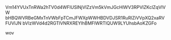 Vm14YVUxTnRWa2hTV0d4WFlUSlNjVlZzVm5kVmJGcHlWV3RPVlZKclZqVlVW
bHBQWVRBeGMxTnVWbFpTCmJFWXpWWHBDVDJSR1RuRlZiVVpXQ2xaRVFUVlJN
bVIzWVd4d2RGTlVNRXREYlhBMFlWRTlQUW9LYUhsbAoKZGFo

wov